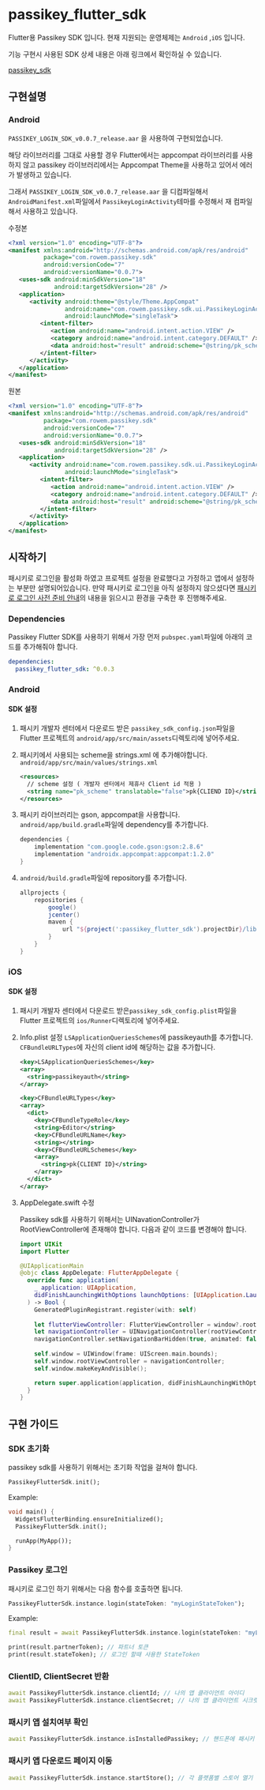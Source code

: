 # passikey_flutter_sdk

Flutter용 Passikey SDK 입니다.
현재 지원되는 운영체제는 `Android` ,`iOS` 입니다.

기능 구현시 사용된 SDK 상세 내용은 아래 링크에서 확인하실 수 있습니다.

[passikey_sdk](https://developer.passikey.com/docs/login/common) 



## 구현설명

### Android

`PASSIKEY_LOGIN_SDK_v0.0.7_release.aar` 을 사용하여 구현되었습니다.

해당 라이브러리를 그대로 사용할 경우 Flutter에서는 appcompat 라이브러리를 사용하지 않고 passikey 라이브러리에서는 Appcompat Theme을 사용하고 있어서 에러가 발생하고 있습니다.

그래서 `PASSIKEY_LOGIN_SDK_v0.0.7_release.aar` 을 디컴파일해서 `AndroidManifest.xml`파일에서 `PassikeyLoginActivity`테마를 수정해서 재 컴파일해서 사용하고 있습니다.

수정본

```xml
<?xml version="1.0" encoding="UTF-8"?>
<manifest xmlns:android="http://schemas.android.com/apk/res/android" 
          package="com.rowem.passikey.sdk" 
          android:versionCode="7" 
          android:versionName="0.0.7">
   <uses-sdk android:minSdkVersion="18" 
             android:targetSdkVersion="28" />
   <application>
      <activity android:theme="@style/Theme.AppCompat" 
                android:name="com.rowem.passikey.sdk.ui.PassikeyLoginActivity" 
                android:launchMode="singleTask">
         <intent-filter>
            <action android:name="android.intent.action.VIEW" />
            <category android:name="android.intent.category.DEFAULT" />
            <data android:host="result" android:scheme="@string/pk_scheme" />
         </intent-filter>
      </activity>
   </application>
</manifest>
```

원본

```xml
<?xml version="1.0" encoding="UTF-8"?>
<manifest xmlns:android="http://schemas.android.com/apk/res/android" 
          package="com.rowem.passikey.sdk" 
          android:versionCode="7" 
          android:versionName="0.0.7">
   <uses-sdk android:minSdkVersion="18" 
             android:targetSdkVersion="28" />
   <application>
      <activity android:name="com.rowem.passikey.sdk.ui.PassikeyLoginActivity" 
                android:launchMode="singleTask">
         <intent-filter>
            <action android:name="android.intent.action.VIEW" />
            <category android:name="android.intent.category.DEFAULT" />
            <data android:host="result" android:scheme="@string/pk_scheme" />
         </intent-filter>
      </activity>
   </application>
</manifest>
```



## 시작하기

패시키로 로그인을 활성화 하였고 프로젝트 설정을 완료했다고 가정하고 앱에서 설정하는 부분만 설명되어있습니다.
만약 패시키로 로그인을 아직 설정하지 않으셨다면 [패시키로 로그인 사전 준비 안내](https://developer.passikey.com/docs/beforeCheck)의 내용을 읽으시고 환경을 구축한 후 진행해주세요.



### Dependencies

Passikey Flutter SDK를 사용하기 위해서 가장 먼저 `pubspec.yaml`파일에 아래의 코드를 추가해줘야 합니다.

```yaml
dependencies:
  passikey_flutter_sdk: ^0.0.3
```



### Android

#### SDK 설정

1. 패시키 개발자 센터에서 다운로드 받은 `passikey_sdk_config.json`파일을 Flutter 프로젝트의 `android/app/src/main/assets`디렉토리에 넣어주세요.
   
   

2. 패시키에서 사용되는 scheme을 strings.xml 에 추가해야합니다.
   `android/app/src/main/values/strings.xml`

   ```xml
   <resources>
     // scheme 설정 ( 개발자 센터에서 제휴사 Client id 적용 )
     <string name="pk_scheme" translatable="false">pk{CLIEND ID}</string>
   </resources>
   ```

   

3. 패시키 라이브러리는 gson, appcompat을 사용합니다.
   `android/app/build.gradle`파일에 dependency를 추가합니다.

   ```groovy
   dependencies {
       implementation "com.google.code.gson:gson:2.8.6"
       implementation "androidx.appcompat:appcompat:1.2.0"
   }
   ```



4. `android/build.gradle`파일에 repository를 추가합니다.

   ```groovy
   allprojects {
       repositories {
           google()
           jcenter()
           maven {
               url "${project(':passikey_flutter_sdk').projectDir}/libs"
           }
       }
   }
   ```

   

### iOS

#### SDK 설정

1. 패시키 개발자 센터에서 다운로드 받은`passikey_sdk_config.plist`파일을 Flutter 프로젝트의 `ios/Runner`디렉토리에 넣어주세요.
   
   

2. Info.plist 설정 
   `LSApplicationQueriesSchemes`에 passikeyauth를 추가합니다.
   `CFBundleURLTypes`에 자신의 client id에 해당하는 값을 추가합니다.

   ```xml
   <key>LSApplicationQueriesSchemes</key>
   <array>
     <string>passikeyauth</string>
   </array>
   ```

   ```xml
   <key>CFBundleURLTypes</key>
   <array>
     <dict>
       <key>CFBundleTypeRole</key>
       <string>Editor</string>
       <key>CFBundleURLName</key>
       <string></string>
       <key>CFBundleURLSchemes</key>
       <array>
         <string>pk{CLIENT ID}</string>
       </array>
     </dict>
   </array>
   ```



3. AppDelegate.swift 수정

   Passikey sdk를 사용하기 위해서는 UINavationController가 RootViewController에 존재해야 합니다.
   다음과 같이 코드를 변경해야 합니다.

   ```swift
   import UIKit
   import Flutter
   
   @UIApplicationMain
   @objc class AppDelegate: FlutterAppDelegate {
     override func application(
       _ application: UIApplication,
       didFinishLaunchingWithOptions launchOptions: [UIApplication.LaunchOptionsKey: Any]?
     ) -> Bool {
       GeneratedPluginRegistrant.register(with: self)
       
       let flutterViewController: FlutterViewController = window?.rootViewController as! FlutterViewController
       let navigationController = UINavigationController(rootViewController: flutterViewController);
       navigationController.setNavigationBarHidden(true, animated: false);
           
       self.window = UIWindow(frame: UIScreen.main.bounds);
       self.window.rootViewController = navigationController;
       self.window.makeKeyAndVisible();
   
       return super.application(application, didFinishLaunchingWithOptions: launchOptions)
     }
   }
   ```

   

## 구현 가이드

### SDK 초기화

passikey sdk를 사용하기 위해서는 초기화 작업을 걸쳐야 합니다.

```dart
PassikeyFlutterSdk.init();
```



Example:

```dart
void main() {
  WidgetsFlutterBinding.ensureInitialized();
  PassikeyFlutterSdk.init();

  runApp(MyApp());
}
```



### Passikey 로그인

패시키로 로그인 하기 위해서는 다음 함수를 호출하면 됩니다.

```dart
PassikeyFlutterSdk.instance.login(stateToken: "myLoginStateToken");
```



Example:

```dart
final result = await PassikeyFlutterSdk.instance.login(stateToken: "myLoginStateToken");

print(result.partnerToken); // 파트너 토큰
print(result.stateToken); // 로그인 할때 사용한 StateToken
```



### ClientID, ClientSecret 반환

```dart
await PassikeyFlutterSdk.instance.clientId; // 나의 앱 클라이언트 아이디
await PassikeyFlutterSdk.instance.clientSecret; // 나의 앱 클라이언트 시크릿
```



### 패시키 앱 설치여부 확인

```dart
await PassikeyFlutterSdk.instance.isInstalledPassikey; // 핸드폰에 패시키 앱 설치 여부
```



### 패시키 앱 다운로드 페이지 이동

```dart
await PassikeyFlutterSdk.instance.startStore(); // 각 플랫폼별 스토어 열기
```

